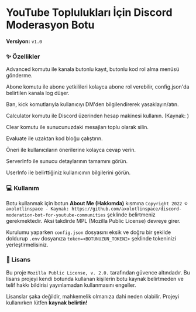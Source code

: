 # YouTube Toplulukları İçin Discord Moderasyon Botu
**Versiyon:** `v1.0`

### ✨ Özellikler
Advanced komutu ile kanala butonlu kayıt, butonlu kod rol alma menüsü gönderme.

Abone komutu ile abone yetkilileri kolayca abone rol verebilir, config.json'da belirtilen kanala log düşer.

Ban, kick komutlarıyla kullanıcıyı DM'den bilgilendirerek yasaklayın/atın.

Calculator komutu ile Discord üzerinden hesap makinesi kullanın. (Kaynak: []())

Clear komutu ile sunucunuzdaki mesajları toplu olarak silin.

Evaluate ile uzaktan kod bloğu çalıştırın.

Öneri ile kullanıcıların önerilerine kolayca cevap verin.

ServerInfo ile sunucu detaylarının tamamını görün.

UserInfo ile belirttiğiniz kullanıcının bilgilerini görün.

### 💻 Kullanım
Botu kullanmak için botun **About Me (Hakkımda)** kısmına `Copyright 2022 © axolotlinspace - Kaynak: https://github.com/axolotlinspace/discord-moderation-bot-for-youtube-communities` şeklinde belirtmeniz gerekmektedir. Aksi takdirde MPL (Mozilla Public License) devreye girer.

Kurulumu yaparken `config.json` dosyasını eksik ve doğru bir şekilde doldurup `.env` dosyanıza `token=<BOTUNUZUN_TOKENI>` şeklinde tokeninizi yerleştirmelisiniz.

### 📜 Lisans
Bu proje `Mozilla Public License, v. 2.0.` tarafından güvence altındadır. Bu lisans projeyi kendi botunda kullanan kişilerin botu kaynak belirtmeden ve telif hakkı bildirisi yayınlamadan kullanmasını engeller.

Lisanslar şaka değildir, mahkemelik olmanıza dahi neden olabilir. Projeyi kullanırken lütfen **kaynak belirtin!**
